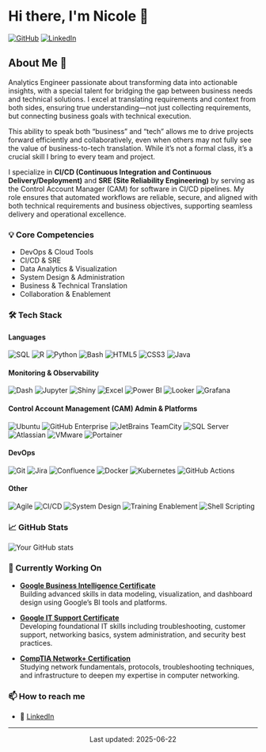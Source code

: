 <!--
SPDX-FileCopyrightText: © 2025 Madison Nicole Goodwin https://github.com/NicoleDev021

SPDX-License-Identifier: CC-BY-4.0 OR GPL-3.0-or-later
-->

<!--
**NicoleDev021/NicoleDev021** is a ✨ _special_ ✨ repository because its `README.md` (this file) appears on your GitHub profile.

Here are some ideas to get you started:

- 🔭 I’m currently working on ...
- 🌱 I’m currently learning ...
- 👯 I’m looking to collaborate on ...
- 🤔 I’m looking for help with ...
- 💬 Ask me about ...
- 📫 How to reach me: ...
- 😄 Pronouns: ...
- ⚡ Fun fact: ...
-->

# Hi there, I'm Nicole 👋

[![GitHub](https://img.shields.io/badge/-Analytics%20Engineer-black?style=flat&logo=github)](https://github.com/NicoleDev021)
[![LinkedIn](https://img.shields.io/badge/-Connect%20on%20LinkedIn-blue?style=flat&logo=LinkedIn&logoColor=white)](https://www.linkedin.com/in/madison-goodwin/)

## About Me 🚀

Analytics Engineer passionate about transforming data into actionable insights, with a special talent for bridging the gap between business needs and technical solutions. I excel at translating requirements and context from both sides, ensuring true understanding—not just collecting requirements, but connecting business goals with technical execution. 

This ability to speak both “business” and “tech” allows me to drive projects forward efficiently and collaboratively, even when others may not fully see the value of business-to-tech translation. While it’s not a formal class, it’s a crucial skill I bring to every team and project.

I specialize in **CI/CD (Continuous Integration and Continuous Delivery/Deployment)** and **SRE (Site Reliability Engineering)** by serving as the Control Account Manager (CAM) for software in CI/CD pipelines. My role ensures that automated workflows are reliable, secure, and aligned with both technical requirements and business objectives, supporting seamless delivery and operational excellence.

### 💡 Core Competencies
- DevOps & Cloud Tools
- CI/CD & SRE
- Data Analytics & Visualization
- System Design & Administration
- Business & Technical Translation
- Collaboration & Enablement

### 🛠️ Tech Stack
#### Languages
![SQL](https://img.shields.io/badge/SQL-4479A1?style=flat&logo=postgresql&logoColor=white)
![R](https://img.shields.io/badge/R-276DC3?style=flat&logo=r&logoColor=white)
![Python](https://img.shields.io/badge/Python-3776AB?style=flat&logo=python&logoColor=white)
![Bash](https://img.shields.io/badge/Bash-4EAA25?style=flat&logo=gnubash&logoColor=white)
![HTML5](https://img.shields.io/badge/HTML5-E34F26?style=flat&logo=html5&logoColor=white)
![CSS3](https://img.shields.io/badge/CSS3-1572B6?style=flat&logo=css3&logoColor=white)
![Java](https://img.shields.io/badge/Java-007396?style=flat&logo=java&logoColor=white)

#### Monitoring & Observability
![Dash](https://img.shields.io/badge/Dash-000000?style=flat&logo=plotly&logoColor=white)
![Jupyter](https://img.shields.io/badge/Jupyter-F37626?style=flat&logo=jupyter&logoColor=white)
![Shiny](https://img.shields.io/badge/Shiny-1a9edb?style=flat&logo=r&logoColor=white)
![Excel](https://img.shields.io/badge/Excel-217346?style=flat&logo=microsoft-excel&logoColor=white)
![Power BI](https://img.shields.io/badge/Power%20BI-F2C811?style=flat&logo=powerbi&logoColor=black)
![Looker](https://img.shields.io/badge/Looker-4285F4?style=flat&logo=looker&logoColor=white)
![Grafana](https://img.shields.io/badge/Grafana-F46800?style=flat&logo=grafana&logoColor=white)

#### Control Account Management (CAM) Admin & Platforms
![Ubuntu](https://img.shields.io/badge/Ubuntu-E95420?style=flat&logo=ubuntu&logoColor=white)
![GitHub Enterprise](https://img.shields.io/badge/GitHub%20Enterprise-24292F?style=flat&logo=github&logoColor=white)
![JetBrains TeamCity](https://img.shields.io/badge/TeamCity-000000?style=flat&logo=jetbrains&logoColor=white)
![SQL Server](https://img.shields.io/badge/SQL%20Server-CC2927?style=flat&logo=microsoftsqlserver&logoColor=white)
![Atlassian](https://img.shields.io/badge/Atlassian-0052CC?style=flat&logo=atlassian&logoColor=white)
![VMware](https://img.shields.io/badge/VMware-607078?style=flat&logo=vmware&logoColor=white)
![Portainer](https://img.shields.io/badge/Portainer-13BEF9?style=flat&logo=portainer&logoColor=white)

#### DevOps
![Git](https://img.shields.io/badge/Git-F05032?style=flat&logo=git&logoColor=white)
![Jira](https://img.shields.io/badge/Jira-0052CC?style=flat&logo=jira&logoColor=white)
![Confluence](https://img.shields.io/badge/Confluence-172B4D?style=flat&logo=confluence&logoColor=white)
![Docker](https://img.shields.io/badge/Docker-2496ED?style=flat&logo=docker&logoColor=white)
![Kubernetes](https://img.shields.io/badge/Kubernetes-326CE5?style=flat&logo=kubernetes&logoColor=white)
![GitHub Actions](https://img.shields.io/badge/GitHub%20Actions-2088FF?style=flat&logo=githubactions&logoColor=white)

#### Other
![Agile](https://img.shields.io/badge/Agile-0277BD?style=flat)
![CI/CD](https://img.shields.io/badge/CI%2FCD-2C3E50?style=flat&logo=githubactions&logoColor=white)
![System Design](https://img.shields.io/badge/System%20Design-4F4F4F?style=flat)
![Training Enablement](https://img.shields.io/badge/Training%20Enablement-8E44AD?style=flat)
![Shell Scripting](https://img.shields.io/badge/Shell%20Scripting-4EAA25?style=flat&logo=gnubash&logoColor=white)

### 📈 GitHub Stats

![Your GitHub stats](https://github-readme-stats.vercel.app/api?username=NicoleDev021&show_icons=true&theme=vue-dark)

### 🔭 Currently Working On

- **[Google Business Intelligence Certificate](https://www.coursera.org/professional-certificates/google-business-intelligence)**  
  Building advanced skills in data modeling, visualization, and dashboard design using Google’s BI tools and platforms.

- **[Google IT Support Certificate](https://www.coursera.org/professional-certificates/google-it-support)**  
  Developing foundational IT skills including troubleshooting, customer support, networking basics, system administration, and security best practices.

- **[CompTIA Network+ Certification](https://www.comptia.org/en-us/certifications/network/#objectives)**  
  Studying network fundamentals, protocols, troubleshooting techniques, and infrastructure to deepen my expertise in computer networking.

### 📫 How to reach me
- 💼 [LinkedIn](https://www.linkedin.com/in/madison-goodwin/)

---
<p align="center">Last updated: 2025-06-22</p>
